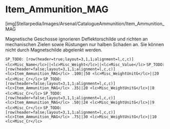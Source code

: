 # Item_Ammunition_MAG

[img]Stellarpedia/Images/Arsenal/CatalogueAmmunition/Item_Ammunition_MAG

Magnetische Geschosse ignorieren Deflektorschilde und richten an mechanischen Zielen sowie Rüstungen nur halben Schaden an. Sie können nicht durch Magnetschilde abgelenkt werden.

`SP_TODO: [row(header=true;layout=3,1,1;alignment=l,c,c)]<lc>Misc_Name</lc>||<lc>Misc_Weight</lc>||<lc>Misc_Value</lc>`
`SP_TODO: [row(header=false;layout=3,1,1;alignment=l,c,c)]<lc>Item_Ammunition_MAG</lc> .100||50 <lc>Misc_WeightUnitG</lc>||20 <lc>Misc_Cr</lc>`
`SP_TODO: [row(header=false;layout=3,1,1;alignment=l,c,c)]<lc>Item_Ammunition_MAG</lc> .35||20 <lc>Misc_WeightUnitG</lc>||8 <lc>Misc_Cr</lc>`
`SP_TODO: [row(header=false;layout=3,1,1;alignment=l,c,c)]<lc>Item_Ammunition_MAG</lc> .50||24 <lc>Misc_WeightUnitG</lc>||9 <lc>Misc_Cr</lc>`
`SP_TODO: [row(header=false;layout=3,1,1;alignment=l,c,c)]<lc>Item_Ammunition_MAG</lc> .75||30 <lc>Misc_WeightUnitG</lc>||10 <lc>Misc_Cr</lc>`
